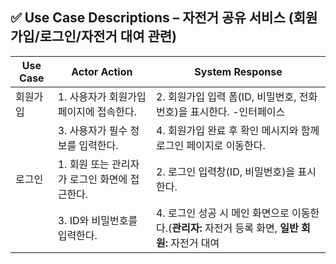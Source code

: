 ## ✅ Use Case Descriptions – 자전거 공유 서비스 (회원가입/로그인/자전거 대여 관련)

| Use Case | Actor Action | System Response |
| --- | --- | --- |
| 회원가입 | 1. 사용자가 회원가입 페이지에 접속한다. | 2. 회원가입 입력 폼(ID, 비밀번호, 전화번호)을 표시한다. -인터페이스 |
|  | 3. 사용자가 필수 정보를 입력한다. | 4. 회원가입 완료 후 확인 메시지와 함께 로그인 페이지로 이동한다. |
| 로그인 | 1. 회원 또는 관리자가 로그인 화면에 접근한다. | 2. 로그인 입력창(ID, 비밀번호)을 표시한다. |
|  | 3. ID와 비밀번호를 입력한다. | 4. 로그인 성공 시 메인 화면으로 이동한다.(**관리자:** 자전거 등록 화면, **일반 회원:** 자전거 대여 